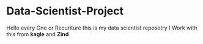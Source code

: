# Data-Scientist-Project
Hello every One or Recuriture this is my data scientist reposetry 
I Work with this from **kagle** and **Zind**
